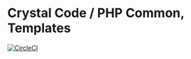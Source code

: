 # Crystal Code / PHP Common, Templates

[![CircleCI](https://circleci.com/gh/crystalcodesoftware/php-common-templates.svg?style=shield&circle-token=8c8a36eaad0d178d4e4a33651274a0810e0d7e18)](https://circleci.com/gh/crystalcodesoftware/php-common-templates)
